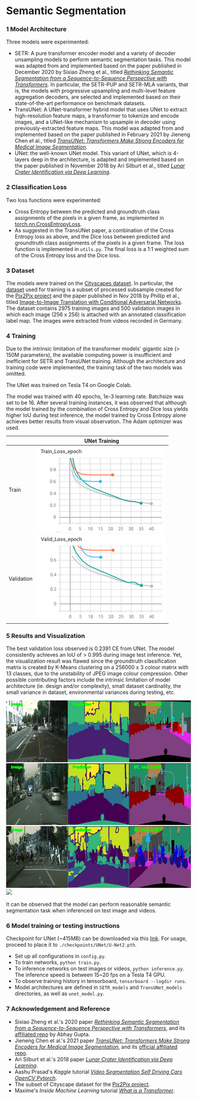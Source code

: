 # Semantic Segmentation

### 1 Model Architecture

Three models were experimented:
* SETR: A pure transformer encoder model and a variety of decoder unsampling models to perform semantic segmentation tasks. This model was adapted from and implemented based on the paper published in December 2020 by Sixiao Zheng et al., titled [*Rethinking Semantic Segmentation from a Sequence-to-Sequence Perspective
with Transformers*](https://arxiv.org/abs/2012.15840). In particular, the SETR-PUP and SETR-MLA variants, that is, the models with progressive upsampling and multi-level feature aggregation decoders, are selected and implemented based on their state-of-the-art performance on benchmark datasets.
* TransUNet: A UNet-transformer hybrid model that uses UNet to extract high-resolution feature maps, a transformer to tokenize and encode images, and a UNet-like mechanism to upsample in decoder using previously-extracted feature maps. This model was adapted from and implemented based on the paper published in February 2021 by Jieneng Chen et al., titled [*TransUNet: Transformers Make Strong Encoders for Medical Image Segmentation*](https://arxiv.org/abs/2102.04306).
* UNet: the well-known UNet model. This variant of UNet, which is 4-layers deep in the architecture, is adapted and implemented based on the paper published in November 2018 by Ari Silburt et al., titled [*Lunar Crater Identification via Deep Learning*](https://arxiv.org/abs/1803.02192).

### 2 Classification Loss

Two loss functions were experimented:
* Cross Entropy between the predicted and groundtruth class assignments of the pixels in a given frame, as implemented in [torch.nn.CrossEntropyLoss](https://pytorch.org/docs/stable/generated/torch.nn.CrossEntropyLoss.html). 
* As suggested in the TransUNet paper, a combination of the Cross Entropy loss as above, and the Dice loss between predicted and groundtruth class assignments of the pixels in a given frame. The loss function is implemented in `utils.py`. The final loss is a 1:1 weighted sum of the Cross Entropy loss and the Dice loss.


### 3 Dataset

The models were trained on the [Cityscapes dataset](https://www.cityscapes-dataset.com). In particular, the [dataset](https://people.eecs.berkeley.edu/~tinghuiz/projects/pix2pix/datasets/) used for training is a subset of processed subsample created for the [Pix2Pix project](https://phillipi.github.io/pix2pix/) and the paper published in Nov 2018 by Phillip et al., titled [Image-to-Image Translation with Conditional Adversarial Networks](https://arxiv.org/abs/1611.07004). The dataset contains 2975 training images and 500 validation images in which each image (256 x 256) is attached with an annotated classification label map. The images were extracted from videos recorded in Germany.


### 4 Training

Due to the intrinsic limitation of the transformer models' gigantic size (> 150M parameters), the available computing power is insufficient and inefficient for SETR and TransUNet training. Although the architecture and training code were implemented, the training task of the two models was omitted.

The UNet was trained on Tesla T4 on Google Colab. 

The model was trained with 40 epochs, 1e-3 learning rate. Batchsize was set to be 16. After several training instances, it was observed that although the model trained by the combination of Cross Entropy and Dice loss yields higher IoU during test inference, the model trained by Cross Entropy alone achieves better results from visual observation. The Adam optimizer was used.

|   | UNet Training |
| ------------- | ------------- | 
| Train  | ![What is this](./visualizations/train_summary.png)  | 
| Validation  | ![What is this](./visualizations/valid_summary.png)  | 

### 5 Results and Visualization

The best validation loss observed is 0.2391 CE from UNet. The model consistently achieves an IoU of > 0.995 during image test inference. Yet, the visualization result was flawed since the groundtruth classification matrix is created by K-Means clustering on a 256000 x 3 colour matrix with 13 classes, due to the unstability of JPEG image colour compression. Other possible contributing factors include the intrinsic limitation of model architecture (ie. design and/or complexity), small dataset cardinality, the small variance in dataset, environmental variances during testing, etc.

 ![What is this](./visualizations/output1_2.jpg) 
 ![What is this](./visualizations/output2_2.jpg) 
 ![What is this](./visualizations/output3_2.jpg) 
 ![](./visualizations/combined.gif)

It can be observed that the model can perform reasonable semantic segmentation task when inferenced on test image and videos. 

### 6 Model training or testing instructions

Checkpoint for UNet (~415MB) can be downloaded via this [link](https://drive.google.com/file/d/14cW8KHxBCA4xSTKeV7kXgMZbKpnc0wv0/view?usp=sharing). For usage, proceed to place it to `./checkpoints/UNet/U-Net2.pth`.

* Set up all configurations in `config.py`.
* To train networks, `python train.py`.
* To inference networks on test images or videos, `python inference.py`. The inference speed is between 15~20 fps on a Tesla T4 GPU.
* To observe training history in tensorboard, `tensorboard --logdir runs`.
* Model architectures are defined in `SETR_models` and `TransUNet_models` directories, as well as `unet_model.py`.

### 7 Acknowledgement and Reference

* Sixiao Zheng et al.'s 2020 paper [*Rethinking Semantic Segmentation from a Sequence-to-Sequence Perspective with Transformers*](https://arxiv.org/abs/2012.15840), and its [affiliated repo](https://github.com/gupta-abhay/setr-pytorch) by Abhay Gupta.
* Jieneng Chen et al.'s 2021 paper [*TransUNet: Transformers Make Strong Encoders for Medical Image Segmentation*](https://arxiv.org/abs/2102.04306), and its [official affiliated repo](https://github.com/Beckschen/TransUNet).
* Ari Silburt et al.'s 2018 paper [*Lunar Crater Identification via Deep Learning*](https://arxiv.org/abs/1803.02192).
* Aashu Prasad's *Kaggle* tutorial [*Video Segmentation Self Driving Cars OpenCV Pytorch*](https://www.kaggle.com/aashuprasad/videosegmentation-selfdrivingcars-opencv-pytorch).
* The subset of Cityscape dataset for the [Pix2Pix project](https://phillipi.github.io/pix2pix/).
* Maxime's *Inside Machine Learning* tutorial [*What is a Transformer*](https://medium.com/inside-machine-learning/what-is-a-transformer-d07dd1fbec04).
